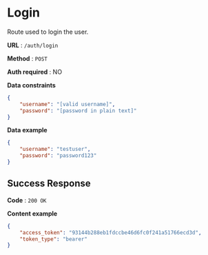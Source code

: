 # Login

Route used to login the user.

**URL** : `/auth/login`

**Method** : `POST`

**Auth required** : NO

**Data constraints**

```json
{
    "username": "[valid username]",
    "password": "[password in plain text]"
}
```

**Data example**

```json
{
    "username": "testuser",
    "password": "password123"
}
```

## Success Response

**Code** : `200 OK`

**Content example**

```json
{
    "access_token": "93144b288eb1fdccbe46d6fc0f241a51766ecd3d",
    "token_type": "bearer"
}
```
